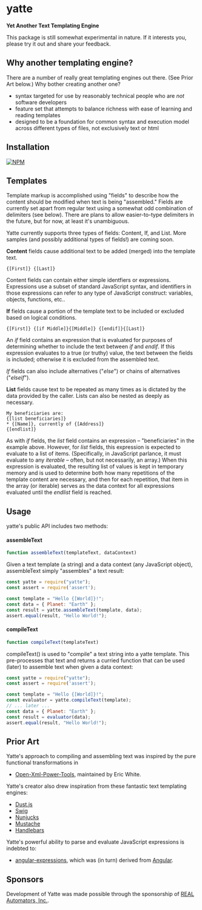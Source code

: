 yatte
=====

**Yet Another Text Templating Engine**

This package is still somewhat experimental in nature. If it interests you, please try it out and share your feedback.

Why another templating engine?
------------------------------

There are a number of really great templating engines out there. (See Prior Art below.) Why bother creating another one?
* syntax targeted for use by reasonably technical people who are _not_ software developers
* feature set that attempts to balance richness with ease of learning and reading templates
* designed to be a foundation for common syntax and execution model across different types of files, not exclusively text or html

Installation
------------

[![NPM](https://nodei.co/npm/yatte.png)](https://nodei.co/npm/yatte/)

Templates
---------

Template markup is accomplished using "fields" to describe how the content should be modified when text is being "assembled." Fields are currently set apart from regular text using a somewhat odd combination of delimiters (see below). There are plans to allow easier-to-type delimiters in the future, but for now, at least it's unambiguous.

Yatte currently supports three types of fields: Content, If, and List. More samples (and possibly additional types of fields!) are coming soon.

**Content** fields cause additional text to be added (merged) into the template text.
```
{[First]} {[Last]}
```

Content fields can contain either simple identfiers or expressions. Expressions use a subset of standard JavaScript syntax, and identifiers in those expressions can refer to any type of JavaScript construct: variables, objects, functions, etc..

**If** fields cause a portion of the template text to be included or excluded based on logical conditions.
```
{[First]} {[if Middle]}{[Middle]} {[endif]}{[Last]}
```

An _if_ field contains an expression that is evaluated for purposes of determining whether to include the text between _if_ and _endif_.  If this expression evaluates to a true (or truthy) value, the text between the fields is included; otherwise it is excluded from the assembled text.

_If_ fields can also include alternatives ("_else_") or chains of alternatives ("_elseif_").

**List** fields cause text to be repeated as many times as is dictated by the data provided by the caller. Lists can also be nested as deeply as necessary.
```
My beneficiaries are:
{[list beneficiaries]}
* {[Name]}, currently of {[Address]}
{[endlist]}
```

As with _if_ fields, the _list_ field contains an expression – "beneficiaries" in the example above. However, for _list_ fields, this expression is expected to evaluate to a list of items.  (Specifically, in JavaScript parlance, it must evaluate to any _iterable_ – often, but not necessarily, an array.)  When this expression is evaluated, the resulting list of values is kept in temporary memory and is used to determine both how many repetitions of the template content are necessary, and then for each repetition, that item in the array (or iterable) serves as the data context for all expressions evaluated until the _endlist_ field is reached.

Usage
-----

yatte's public API includes two methods:

#### assembleText
```javascript
function assembleText(templateText, dataContext)
```
Given a text template (a string) and a data context (any JavaScript object), assembleText simply "assembles" a text result:

```javascript
const yatte = require("yatte");
const assert = require('assert');

const template = "Hello {[World]}!";
const data = { Planet: "Earth" };
const result = yatte.assembleText(template, data);
assert.equal(result, "Hello World!");
```

#### compileText
```javascript
function compileText(templateText)
```
compileText() is used to "compile" a text string into a yatte template. This pre-processes that text and returns a curried function that can be used (later) to assemble text when given a data context:

```javascript
const yatte = require("yatte");
const assert = require('assert');

const template = "Hello {[World]}!";
const evaluator = yatte.compileText(template);
// ... later ...
const data = { Planet: "Earth" };
const result = evaluator(data);
assert.equal(result, "Hello World!");
```

Prior Art
---------

Yatte's approach to compiling and assembling text was inspired by the pure functional transformations in
* [Open-Xml-Power-Tools](https://github.com/EricWhiteDev/Open-Xml-PowerTools), maintained by Eric White.

Yatte's creator also drew inspiration from these fantastic text templating engines:
* [Dust.js](https://www.dustjs.com/)
* [Swig](http://node-swig.github.io/swig-templates/)
* [Nunjucks](https://mozilla.github.io/nunjucks/)
* [Mustache](https://mustache.github.io/)
* [Handlebars](https://handlebarsjs.com/)

Yatte's powerful ability to parse and evaluate JavaScript expressions is indebted to:
* [angular-expressions](https://github.com/peerigon/angular-expressions#readme), which was (in turn) derived from [Angular](https://angular.io/).

Sponsors
--------

Development of Yatte was made possible through the sponsorship of [REAL Automators, Inc.](https://realautomators.com/).